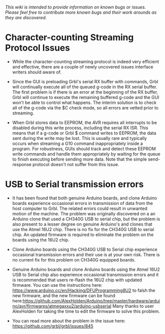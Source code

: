 _This wiki is intended to provide information on known bugs or issues. Please feel free to contribute more known bugs and their work arounds as they are discovered._

# Character-counting Streaming Protocol Issues
 
* While the character-counting streaming protocol is indeed very efficient and effective, there are a couple of newly uncovered issues interface writers should aware of.

 * Since the GUI is preloading Grbl's serial RX buffer with commands, Grbl will continually execute all of the queued g-code in the RX serial buffer. The first problem is if there is an error at the beginning of the RX buffer, Grbl will continue to execute the remaining buffered g-code and the GUI won't be able to control what happens. The interim solution is to check all of the g-code via the $C check mode, so all errors are vetted prior to streaming.

 * When Grbl stores data to EEPROM, the AVR requires all interrupts to be disabled during this write process, including the serial RX ISR. This means that if a g-code or Grbl $ command writes to EEPROM, the data sent during the write may be lost. This is usually rare and typically occurs when streaming a G10 command inappropriately inside a program. For robustness, GUIs should track and detect these EEPROM write commands and handle them appropriately by waiting for the queue to finish executing before sending more data. Note that the simple send-response protocol doesn't not suffer from this issue.

# USB to Serial transmission errors

* It has been found that both genuine Arduino boards, and clone Arduino boards experience occasional errors in transmission of data from the host computer to Grbl. The related errors could result in unwanted motion of the machine. The problem was originally discovered on a an Arduino clone that used a CH340G USB to serial chip, but the problem is also present to a lesser degree on genuine Arduino's and clones that use the Atmel 16U2 chip.  There is no fix for the CH340G USB to serial chip. An updated firmware is required to eliminate the problem on the boards using the 16U2 chip. 

* Clone Arduino boards using the CH340G USB to Serial chip experience occasional transmission errors and their use is at your own risk. There is no current fix for this problem on CH340G equipped boards.

* Genuine Arduino boards and clone Arduino boards using the Atmel 16U2 USB to Serial chip also experience occasional transmission errors and it is recommended that users re-flash the 16U2 chip with updated firmware. You can use the instructions here: https://www.arduino.cc/en/Hacking/DFUProgramming8U2 to falsh the new firmware, and the new firmware can be found here:https://github.com/AlexHolden/Arduino/tree/master/hardware/arduino/avr/firmwares/atmegaxxu2/arduino-usbserial  Many thanks to user AlexHolden for taking the time to edit the firmware to solve this problem.

* You can read more about the problem in the issue here: https://github.com/grbl/grbl/issues/845